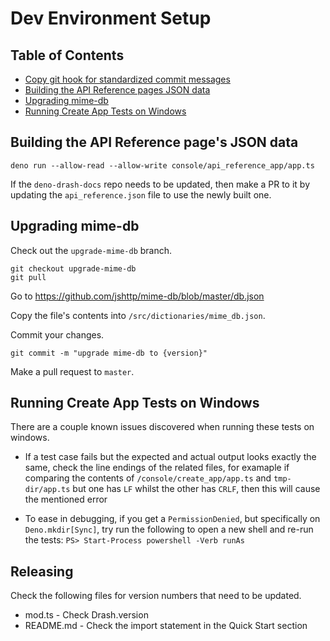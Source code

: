 # Dev Environment Setup

## Table of Contents

* [Copy git hook for standardized commit messages](#copy-git-hook-for-standardized-commit-messages)
* [Building the API Reference pages JSON data](#building-the-api-reference-pages-json-data)
* [Upgrading mime-db](#upgrading-mime-db)
* [Running Create App Tests on Windows](#running-create-app-tests-on-windows)

## Building the API Reference page's JSON data

```shell
deno run --allow-read --allow-write console/api_reference_app/app.ts
```

If the `deno-drash-docs` repo needs to be updated, then make a PR to it by updating the `api_reference.json` file to use the newly built one.

## Upgrading mime-db

Check out the `upgrade-mime-db` branch.

```
git checkout upgrade-mime-db
git pull
```

Go to https://github.com/jshttp/mime-db/blob/master/db.json

Copy the file's contents into `/src/dictionaries/mime_db.json`.

Commit your changes.

```
git commit -m "upgrade mime-db to {version}"
```

Make a pull request to `master`.

## Running Create App Tests on Windows

There are a couple known issues discovered when running these tests on windows.

* If a test case fails but the expected and actual output looks exactly the same, check the line endings of the related files, for examaple if comparing the contents of `/console/create_app/app.ts` and `tmp-dir/app.ts` but one has `LF` whilst the other has `CRLF`, then this will cause the mentioned error

* To ease in debugging, if you get a `PermissionDenied`, but specifically on ` Deno.mkdir[Sync]`, try run the following to open a new shell and re-run the tests: `PS> Start-Process powershell -Verb runAs`

## Releasing

Check the following files for version numbers that need to be updated.

* mod.ts - Check Drash.version
* README.md - Check the import statement in the Quick Start section
